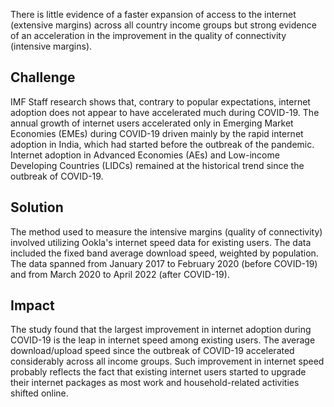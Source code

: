 There is little evidence of a faster expansion of access to the internet (extensive margins) across all country income groups but strong evidence of an acceleration in the improvement in the quality of connectivity (intensive margins).

## Challenge

IMF Staff research shows that, contrary to popular expectations, internet adoption does not appear to have accelerated much during COVID-19. The annual growth of internet users accelerated only in Emerging Market Economies (EMEs) during COVID-19 driven mainly by the rapid internet adoption in India, which had started before the outbreak of the pandemic. Internet adoption in Advanced Economies (AEs) and Low-income Developing Countries (LIDCs) remained at the historical trend since the outbreak of COVID-19. 
## Solution

The method used to measure the intensive margins (quality of connectivity) involved utilizing Ookla's internet speed data for existing users. The data included the fixed band average download speed, weighted by population. The data spanned from January 2017 to February 2020 (before COVID-19) and from March 2020 to April 2022 (after COVID-19).

## Impact

The study found that the largest improvement in internet adoption during COVID-19 is the leap in internet speed among existing users. The average download/upload speed since the outbreak of COVID-19 accelerated considerably across all income groups. Such improvement in internet speed probably reflects the fact that existing internet users started to upgrade their internet packages as most work and household-related activities shifted online. 
<br>
